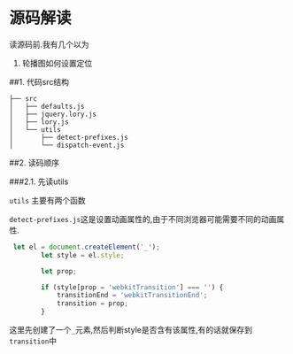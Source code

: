 # 源码解读

读源码前.我有几个以为

1. 轮播图如何设置定位


##1. 代码src结构

    ├── src
    │   ├── defaults.js
    │   ├── jquery.lory.js
    │   ├── lory.js
    │   └── utils
    │       ├── detect-prefixes.js
    │       └── dispatch-event.js
##2. 读码顺序

###2.1. 先读utils

`utils` 主要有两个函数

`detect-prefixes.js`这是设置动画属性的,由于不同浏览器可能需要不同的动画属性.

```javascript
 let el = document.createElement('_');
        let style = el.style;

        let prop;

        if (style[prop = 'webkitTransition'] === '') {
            transitionEnd = 'webkitTransitionEnd';
            transition = prop;
        }
```

这里先创建了一个`_`元素,然后判断style是否含有该属性,有的话就保存到`transition`中

